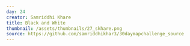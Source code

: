 ```yaml
---
day: 24
creator: Samriddhi Khare
title: Black and White
thumbnail: /assets/thumbnails/27_skhare.png
source: https://github.com/samriddhikhar3/30daymapchallenge_source
---
```

